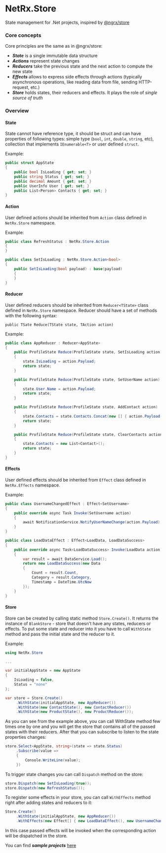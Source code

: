 # NetRx.Store

State management for .Net projects, inspired by [@ngrx/store](https://github.com/ngrx/store)

### Core concepts

Core principles are the same as in @ngrx/store:

* ***State*** is a single immutable data structure
* ***Actions*** represent state changes
* ***Reducers*** take the previous state and the next action to compute the new state
* ***Effects*** allows to express side effects through actions (typically asynchronous operations, like reading data from file, sending HTTP-request, etc.)
* ***Store*** holds states, their reducers and effects. It plays the role of *single source of truth*

### Overview

#### State

State cannot have reference type, it should be struct and can have properties of following types: simple type (```bool```, ```int```, ```double```, ```string```, etc), collection that implements ```IEnumerable<T>``` or user defined ```struct```.

Example:

```csharp
public struct AppState
{
    public bool IsLoading { get; set; }
    public string Status { get; set; }
    public decimal Amount { get; set; }
    public UserInfo User { get; set; }
    public List<Person> Contacts { get; set; }
}
```

#### Action

User defined actions should be inherited from ```Action``` class defined in ```NetRx.Store``` namespace.

Example:

```csharp
public class RefreshStatus : NetRx.Store.Action
{
}

public class SetIsLoading : NetRx.Store.Action<bool>
{
    public SetIsLoading(bool payload) : base(payload)
    {
    }
}
```

#### Reducer

User defined reducers should be inherited from ```Reducer<TState>``` class defined in ```NetRx.Store``` namespace. Reducer should have a set of methods with the following syntax:

```public TSate Reduce(TState state, TAction action)```

Example:

```csharp
public class AppReducer : Reducer<AppState>
{
    public ProfileState Reduce(ProfileState state, SetIsLoading action)
    {
        state.IsLoading = action.Payload;
        return state;
    }

    public ProfileState Reduce(ProfileState state, SetUserName action)
    {
        state.User.Name = action.Payload;
        return state;
    }

    public ProfileState Reduce(ProfileState state, AddContact action)
    {
        state.Contacts = state.Contacts.Concat(new [] { action.Payload }).ToList();
        return state;
    }

    public ProfileState Reduce(ProfileState state, ClearContacts action)
    {
        state.Contacts = new List<Contact>();
        return state;
    }
}
```

#### Effects

User defined effects should be inherited from ```Effect``` class defined in ```NetRx.Effects``` namespace.

Example:

```csharp
public class UsernameChangedEffect : Effect<SetUsername>
{
    public override async Task Invoke(SetUsername action)
    {
        await NotificationService.NotifyUserNameChange(action.Payload);
    }
}

public class LoadDataEffect : Effect<LoadData, LoadDataSuccess>
{
    public override async Task<LoadDataSuccess> Invoke(LoadData action)
    {
        var result = await DataService.Load();
        return new LoadDataSuccess(new Data
        {
            Count = result.Count,
            Category = result.Category,
            Timestamp = DateTime.UtcNow
        });
    }
}
```

#### Store

Store can be created by calling static method ```Store.Create()```. It returns the instance of ```BlankStore``` - store that doesn't have any states, reducers or effects. To put some state and reducer into it you have to call ```WithState``` method and pass the initial state and the reducer to it.

Example:

```csharp
using NetRx.Store

...

var initialAppState = new AppState
{
    IsLoading = false,
    Status = "none" 
};

var store = Store.Create()
     .WithState(initialAppState, new AppReducer())
     .WithState(new ContactState(), new ContactReducer())
     .WithState(new ProductState(), new ProductReducer());
```

As you can see from the example above, you can call WithState method few times one by one and you will get the store that contains all of the passed states with their reducers. After that you can subscribe to listen to the state properties changes:

```csharp
store.Select<AppState, string>(state => state.Status)
     .Subscribe(value =>
     {
	     Console.WriteLine(value);
     })
```

To trigger state changes you can call ```Dispatch``` method on the store:

```csharp
store.Dispatch(new SetIsLoading(true));
store.Dispatch(new RefreshStatus());
```

To register some effects in your store, you can call ```WithEffects``` method right after adding states and reducers to it:

```csharp
Store.Create()
     .WithState(initialAppState, new AppReducer())
     .WithEffects(new Effect[] { new LoadDataEffect(), new UsernameChangedEffect() });
```

In this case passed effects will be invoked when the corresponding action will be dispatched in the store.


You can find ***sample projects*** [here](https://github.com/ilchenkob/NetRx.Store/tree/master/samples)